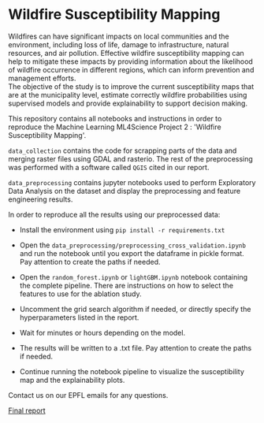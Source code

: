 # Wildfire Susceptibility Mapping

Wildfires can have significant impacts on local communities and the environment, including loss of life, damage to infrastructure, natural resources, and air pollution. Effective wildfire susceptibility mapping can help to mitigate these impacts by providing information about the likelihood of wildfire occurrence in different regions, which can inform prevention and management efforts.\
The objective of the study is to improve the current susceptibility maps that are at the municipality level, estimate correctly wildfire probabilities using supervised models and provide explainability to support decision making.

This repository contains all notebooks and instructions in order to reproduce the Machine Learning ML4Science Project 2 : 'Wildfire Susceptibility Mapping'.

`data_collection` contains the code for scrapping parts of the data and merging raster files using GDAL and rasterio.
The rest of the preprocessing was performed with a software called `QGIS` cited in our report.

`data_preprocessing` contains jupyter notebooks used to perform Exploratory Data Analysis on the dataset and display the preprocessing and feature engineering results.

In order to reproduce all the results using our preprocessed data:

- Install the environment using `pip install -r requirements.txt`

- Open the `data_preprocessing/preprocessing_cross_validation.ipynb` and run the notebook until you export the dataframe in pickle format. Pay attention to create the paths if needed.

- Open the `random_forest.ipynb` or `lightGBM.ipynb` notebook containing the complete pipeline. There are instructions on how to select the features to use for the ablation study. 

- Uncomment the grid search algorithm if needed, or directly specify the hyperparameters listed in the report.

- Wait for minutes or hours depending on the model.

- The results will be written to a .txt file. Pay attention to create the paths if needed.

- Continue running the notebook pipeline to visualize the susceptibility map and the explainability plots.

Contact us on our EPFL emails for any questions.

[Final report](ML_Project2.pdf)
